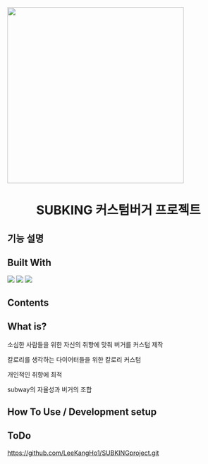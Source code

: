 
<img src="https://github.com/seunghyeon22/SUBKING/blob/masterSeungHyeon/src/main/webapp/static/image/logo.jpg"  width="400">
<h1 align="center">
   SUBKING 커스텀버거 프로젝트
</h1>

## 기능 설명 

<p align="center">
  <h2>Built With</h2>
  <img src="https://img.shields.io/badge/MySQL-005C84?style=for-the-badge&logo=mysql&logoColor=white">
  <img src="https://img.shields.io/badge/Eclipse-2C2255?style=for-the-badge&logo=eclipse&logoColor=white">
  <img src="https://img.shields.io/badge/VSCode-0078D4?style=for-the-badge&logo=visual%20studio%20code&logoColor=white">   
</p>

## Contents



## What is?
<p> 소심한 사람들을 위한 자신의 취향에 맞춰 버거를 커스텀 제작 </p>
<p> 칼로리를 생각하는 다이어터들을 위한 칼로리 커스텀 </p>
<p> 개인적인 취향에 최적 </p>
<p> subway의 자율성과 버거의 조합 </p>



## How To Use / Development setup



## ToDo



https://github.com/LeeKangHo1/SUBKINGproject.git
